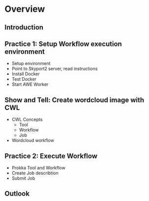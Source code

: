 # Overview

## Introduction

## Practice 1: Setup Workflow execution environment

- Setup environment
- Point to Skyport2 server, read instructions
- Install Docker
- Test Docker 
- Start AWE Worker

## Show and Tell: Create wordcloud image with CWL

- CWL Concepts
  - Tool
  - Workflow
  - Job
- Wordcloud workflow

## Practice 2: Execute Workflow

- Prokka Tool and Workflow
- Create Job describtion
- Submit Job

## Outlook